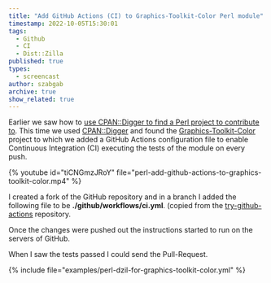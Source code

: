 ```yaml
---
title: "Add GitHub Actions (CI) to Graphics-Toolkit-Color Perl module"
timestamp: 2022-10-05T15:30:01
tags:
  - Github
  - CI
  - Dist::Zilla
published: true
types:
  - screencast
author: szabgab
archive: true
show_related: true
---
```



Earlier we saw how to [use CPAN::Digger to find a Perl project to contribute to](/cpan-digger-and-hacktoberfest).
This time we used [CPAN::Digger](https://cpan-digger.perlmaven.com/) and found the [Graphics-Toolkit-Color](https://metacpan.org/dist/Graphics-Toolkit-Color)
project to which we added a GitHub Actions configuration file to enable Continuous Integration (CI) executing the tests of the module on every push.


{% youtube id="tiCNGmzJRoY" file="perl-add-github-actions-to-graphics-toolkit-color.mp4" %}


I created a fork of the GitHub repository and in a branch I added the following file to be **./github/workflows/ci.yml**.
(copied from the [try-github-actions](https://github.com/szabgab/try-github-actions/) repository.

Once the changes were pushed out the instructions started to run on the servers of GitHub.

When I saw the tests passed I could send the Pull-Request.


{% include file="examples/perl-dzil-for-graphics-toolkit-color.yml" %}

